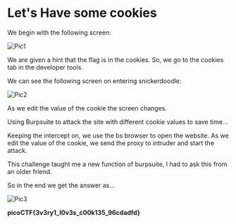 # Let's Have some cookies

We begin with the following screen:

![Pic1]("C:\Users\ElaYTurbo\Desktop\TurboFile\Projects\Crypto\ss1.png")

We are given a hint that the flag is in the cookies. So, we go to
the cookies tab in the developer tools.

We can see the following screen on entering snickerdoodle:

![Pic2]("C:\Users\ElaYTurbo\Desktop\TurboFile\Projects\Crypto\ss2.png")

As we edit the value of the cookie the screen changes.

Using Burpsuite to attack the site with different cookie values to save time...

Keeping the intercept on, we use the bs browser to open the website. As we edit the value of 
the cookie, we send the proxy to intruder and start the attack. 

This challenge taught me a new function of burpsuite, I had to ask this from an older 
friend.

So in the end we get the answer as...

![Pic3]("C:\Users\ElaYTurbo\Desktop\TurboFile\Projects\Crypto\ss3.png")

**picoCTF{3v3ry1_l0v3s_c00k135_96cdadfd}**
